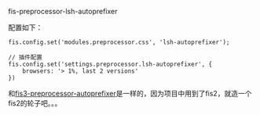 
fis-preprocessor-lsh-autoprefixer

配置如下：

    fis.config.set('modules.preprocessor.css', 'lsh-autoprefixer');

    // 插件配置
    fis.config.set('settings.preprocessor.lsh-autoprefixer', {
        browsers: '> 1%, last 2 versions'
    })


和[fis3-preprocessor-autoprefixer](https://github.com/lpreterite/fis3-preprocessor-autoprefixer)是一样的，因为项目中用到了fis2，就造一个fis2的轮子吧。。。


